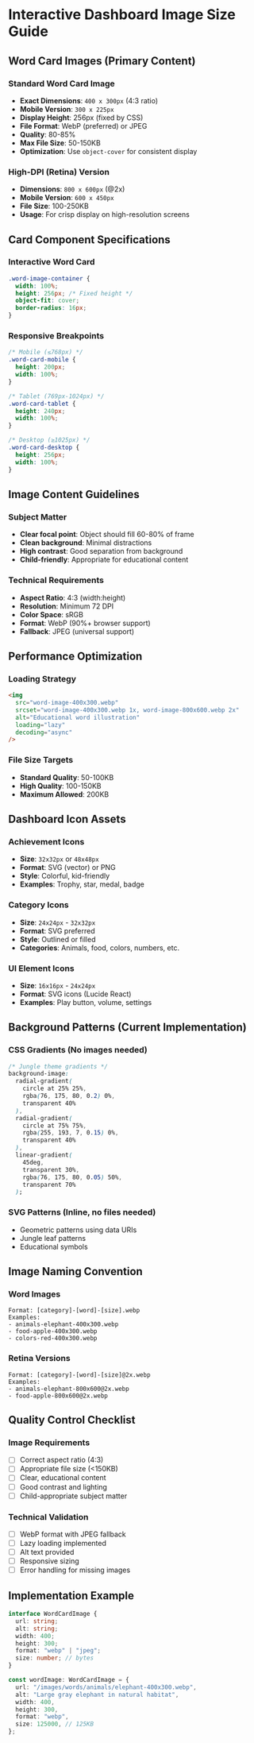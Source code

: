 # Interactive Dashboard Image Size Guide

## Word Card Images (Primary Content)

### Standard Word Card Image

- **Exact Dimensions**: `400 x 300px` (4:3 ratio)
- **Mobile Version**: `300 x 225px`
- **Display Height**: 256px (fixed by CSS)
- **File Format**: WebP (preferred) or JPEG
- **Quality**: 80-85%
- **Max File Size**: 50-150KB
- **Optimization**: Use `object-cover` for consistent display

### High-DPI (Retina) Version

- **Dimensions**: `800 x 600px` (@2x)
- **Mobile Version**: `600 x 450px`
- **File Size**: 100-250KB
- **Usage**: For crisp display on high-resolution screens

## Card Component Specifications

### Interactive Word Card

```css
.word-image-container {
  width: 100%;
  height: 256px; /* Fixed height */
  object-fit: cover;
  border-radius: 16px;
}
```

### Responsive Breakpoints

```css
/* Mobile (≤768px) */
.word-card-mobile {
  height: 200px;
  width: 100%;
}

/* Tablet (769px-1024px) */
.word-card-tablet {
  height: 240px;
  width: 100%;
}

/* Desktop (≥1025px) */
.word-card-desktop {
  height: 256px;
  width: 100%;
}
```

## Image Content Guidelines

### Subject Matter

- **Clear focal point**: Object should fill 60-80% of frame
- **Clean background**: Minimal distractions
- **High contrast**: Good separation from background
- **Child-friendly**: Appropriate for educational content

### Technical Requirements

- **Aspect Ratio**: 4:3 (width:height)
- **Resolution**: Minimum 72 DPI
- **Color Space**: sRGB
- **Format**: WebP (90%+ browser support)
- **Fallback**: JPEG (universal support)

## Performance Optimization

### Loading Strategy

```html
<img
  src="word-image-400x300.webp"
  srcset="word-image-400x300.webp 1x, word-image-800x600.webp 2x"
  alt="Educational word illustration"
  loading="lazy"
  decoding="async"
/>
```

### File Size Targets

- **Standard Quality**: 50-100KB
- **High Quality**: 100-150KB
- **Maximum Allowed**: 200KB

## Dashboard Icon Assets

### Achievement Icons

- **Size**: `32x32px` or `48x48px`
- **Format**: SVG (vector) or PNG
- **Style**: Colorful, kid-friendly
- **Examples**: Trophy, star, medal, badge

### Category Icons

- **Size**: `24x24px` - `32x32px`
- **Format**: SVG preferred
- **Style**: Outlined or filled
- **Categories**: Animals, food, colors, numbers, etc.

### UI Element Icons

- **Size**: `16x16px` - `24x24px`
- **Format**: SVG icons (Lucide React)
- **Examples**: Play button, volume, settings

## Background Patterns (Current Implementation)

### CSS Gradients (No images needed)

```css
/* Jungle theme gradients */
background-image:
  radial-gradient(
    circle at 25% 25%,
    rgba(76, 175, 80, 0.2) 0%,
    transparent 40%
  ),
  radial-gradient(
    circle at 75% 75%,
    rgba(255, 193, 7, 0.15) 0%,
    transparent 40%
  ),
  linear-gradient(
    45deg,
    transparent 30%,
    rgba(76, 175, 80, 0.05) 50%,
    transparent 70%
  );
```

### SVG Patterns (Inline, no files needed)

- Geometric patterns using data URIs
- Jungle leaf patterns
- Educational symbols

## Image Naming Convention

### Word Images

```
Format: [category]-[word]-[size].webp
Examples:
- animals-elephant-400x300.webp
- food-apple-400x300.webp
- colors-red-400x300.webp
```

### Retina Versions

```
Format: [category]-[word]-[size]@2x.webp
Examples:
- animals-elephant-800x600@2x.webp
- food-apple-800x600@2x.webp
```

## Quality Control Checklist

### Image Requirements

- [ ] Correct aspect ratio (4:3)
- [ ] Appropriate file size (<150KB)
- [ ] Clear, educational content
- [ ] Good contrast and lighting
- [ ] Child-appropriate subject matter

### Technical Validation

- [ ] WebP format with JPEG fallback
- [ ] Lazy loading implemented
- [ ] Alt text provided
- [ ] Responsive sizing
- [ ] Error handling for missing images

## Implementation Example

```typescript
interface WordCardImage {
  url: string;
  alt: string;
  width: 400;
  height: 300;
  format: "webp" | "jpeg";
  size: number; // bytes
}

const wordImage: WordCardImage = {
  url: "/images/words/animals/elephant-400x300.webp",
  alt: "Large gray elephant in natural habitat",
  width: 400,
  height: 300,
  format: "webp",
  size: 125000, // 125KB
};
```
